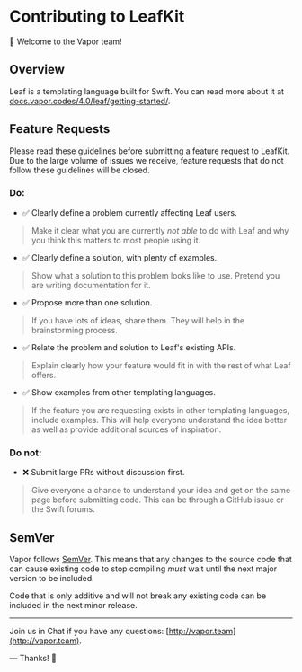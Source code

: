 # Contributing to LeafKit

👋 Welcome to the Vapor team!

## Overview

Leaf is a templating language built for Swift. You can read more about it at [docs.vapor.codes/4.0/leaf/getting-started/](https://docs.vapor.codes/4.0/leaf/getting-started/).

## Feature Requests

Please read these guidelines before submitting a feature request to LeafKit. Due to the large volume of issues we receive, feature requests that do not follow these guidelines will be closed.

### Do:

- ✅ Clearly define a problem currently affecting Leaf users.

> Make it clear what you are currently _not able_ to do with Leaf and why you think this matters to most people using it.

- ✅ Clearly define a solution, with plenty of examples.

> Show what a solution to this problem looks like to use. Pretend you are writing documentation for it.

- ✅ Propose more than one solution.

> If you have lots of ideas, share them. They will help in the brainstorming process.

- ✅ Relate the problem and solution to Leaf's existing APIs.

> Explain clearly how your feature would fit in with the rest of what Leaf offers.

- ✅ Show examples from other templating languages.

> If the feature you are requesting exists in other templating languages, include examples. This will help everyone understand the idea better as well as provide additional sources of inspiration.

### Do not:

- ❌ Submit large PRs without discussion first.

> Give everyone a chance to understand your idea and get on the same page before submitting code. This can be through a GitHub issue or the Swift forums. 

## SemVer

Vapor follows [SemVer](https://semver.org). This means that any changes to the source code that can cause existing code to stop compiling _must_ wait until the next major version to be included.

Code that is only additive and will not break any existing code can be included in the next minor release.

----------

Join us in Chat if you have any questions: [http://vapor.team](http://vapor.team).

&mdash; Thanks! 🙌
